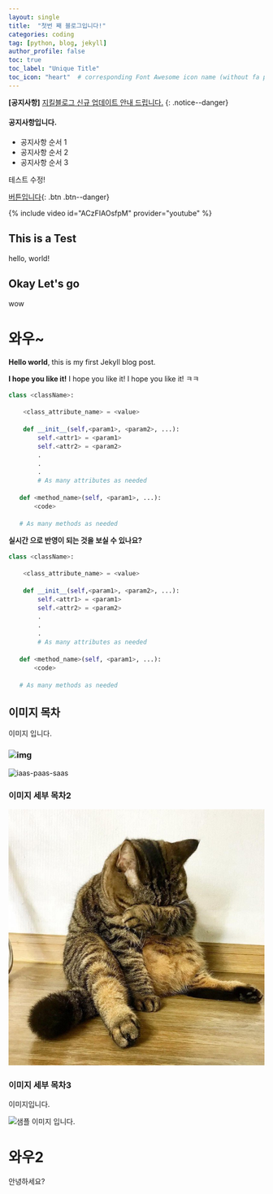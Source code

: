 ```yaml
---
layout: single
title:  "첫번 째 블로그입니다!"
categories: coding
tag: [python, blog, jekyll]
author_profile: false
toc: true
toc_label: "Unique Title"
toc_icon: "heart"  # corresponding Font Awesome icon name (without fa prefix)
---
```


**[공지사항]** [지킬블로그 신규 업데이트 안내 드립니다.](https://mmistakes.github.io/minimal-mistakes/docs/quick-start-guide/)
{: .notice--danger}

<div class="notice--success">
<h4>공지사항입니다.</h4>
<ul>
    <li>공지사항 순서 1</li>
    <li>공지사항 순서 2</li>
    <li>공지사항 순서 3</li>
</ul>
</div>


테스트 수정!



[버튼입니다](https://google.com){: .btn .btn--danger}


{% include video id="ACzFIAOsfpM" provider="youtube" %}

## This is a Test
hello, world!

## Okay Let's go
wow

# 와우~


**Hello world**, this is my first Jekyll blog post.

**I hope you like it!**
I hope you like it!
I hope you like it!
ㅋㅋ

```python
class <className>:

    <class_attribute_name> = <value>

    def __init__(self,<param1>, <param2>, ...):
        self.<attr1> = <param1>
        self.<attr2> = <param2>
        .
        .
        .
        # As many attributes as needed
    
   def <method_name>(self, <param1>, ...):
       <code>
       
   # As many methods as needed
```

**실시간 으로 반영이 되는 것을 보실 수 있나요?**

```python
class <className>:

    <class_attribute_name> = <value>

    def __init__(self,<param1>, <param2>, ...):
        self.<attr1> = <param1>
        self.<attr2> = <param2>
        .
        .
        .
        # As many attributes as needed
    
   def <method_name>(self, <param1>, ...):
       <code>
       
   # As many methods as needed
```



## 이미지 목차

이미지 입니다.

### ![img](C:\Users\MASTEK\Pictures\img.jpg)

![iaas-paas-saas](C:\Users\MASTEK\Pictures\iaas-paas-saas.png)

### 이미지 세부 목차2

![슬픈냥이](../images/2022-12-13-check/%EC%8A%AC%ED%94%88%EB%83%A5%EC%9D%B4.jpg)

### 이미지 세부 목차3

이미지입니다.

![샘플 이미지 입니다.](https://images.unsplash.com/photo-1579353977828-2a4eab540b9a?ixid=MnwxMjA3fDB8MHxzZWFyY2h8MXx8c2FtcGxlfGVufDB8fDB8fA%3D%3D&ixlib=rb-1.2.1&w=1000&q=80)


# 와우2

안녕하세요?



